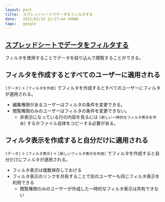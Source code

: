 ```yaml
---
layout: post
title:  スプレッドシートでデータをフィルタする
date:   2023/02/14 12:17:44 +0900
tags:   google
---
```


## [スプレッドシートでデータをフィルタする](https://support.google.com/a/users/answer/9308952?hl=ja)

フィルタを使用することでデータを絞り込んで閲覧することができる。

## フィルタを作成するとすべてのユーザーに適用される

`[データ]` > `[フィルタを作成]` でフィルタを作成するとすべてのユーザーにフィルタが適用される。

-   編集権限があるユーザーはフィルタの条件を変更できる。
-   閲覧権限のみのユーザーはフィルタの条件を変更できない。
    -   非表示になっている行の内容を見るには `[新しい一時的なフィルタ表示を作成]` するかファイル自体をコピーする必要がある。

## フィルタ表示を作成すると自分だけに適用される

`[データ]` > `[フィルタ表示]` > `[新しいフィルタ表示を作成]` でフィルタを作成すると自分だけにフィルタが適用される。

-   フィルタ表示は複数保存しておける
-   フィルタ表示のリンクを共有することで別のユーザーも同じフィルタ表示を利用できる
    -   閲覧権限のみのユーザーが作成した一時的なフィルタ表示は共有できない
